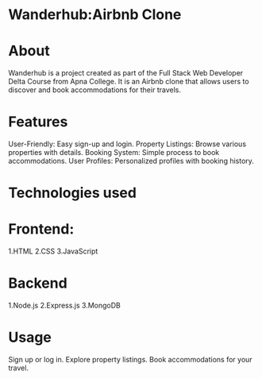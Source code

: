 # Wanderhub:Airbnb Clone 
# About
Wanderhub is a project created as part of the Full Stack Web Developer Delta Course from Apna College. It is an Airbnb clone that allows users to discover and book accommodations for their travels.

# Features
User-Friendly: Easy sign-up and login.
Property Listings: Browse various properties with details.
Booking System: Simple process to book accommodations.
User Profiles: Personalized profiles with booking history.

# Technologies used
# Frontend:
1.HTML
2.CSS
3.JavaScript
# Backend
1.Node.js
2.Express.js
3.MongoDB

# Usage
Sign up or log in.
Explore property listings.
Book accommodations for your travel.


